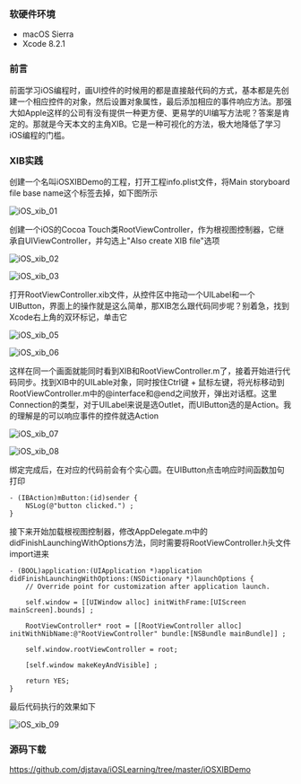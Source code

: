 ### 软硬件环境

- macOS Sierra
- Xcode 8.2.1

### 前言

前面学习iOS编程时，画UI控件的时候用的都是直接敲代码的方式，基本都是先创建一个相应控件的对象，然后设置对象属性，最后添加相应的事件响应方法。那强大如Apple这样的公司有没有提供一种更方便、更易学的UI编写方法呢？答案是肯定的。那就是今天本文的主角XIB。它是一种可视化的方法，极大地降低了学习iOS编程的门槛。

### XIB实践

创建一个名叫iOSXIBDemo的工程，打开工程info.plist文件，将Main storyboard file base name这个标签去掉，如下图所示

![iOS_xib_01](https://raw.githubusercontent.com/djstava/PostsCollection/master/images/mac/iOS/iOS_9_1.png)

创建一个iOS的Cocoa Touch类RootViewController，作为根视图控制器，它继承自UIViewController，并勾选上"Also create XIB file"选项

![iOS_xib_02](https://raw.githubusercontent.com/djstava/PostsCollection/master/images/mac/iOS/iOS_9_2.png)

![iOS_xib_03](https://raw.githubusercontent.com/djstava/PostsCollection/master/images/mac/iOS/iOS_9_3.png)

打开RootViewController.xib文件，从控件区中拖动一个UILabel和一个UIButton，界面上的操作就是这么简单，那XIB怎么跟代码同步呢？别着急，找到Xcode右上角的双环标记，单击它

![iOS_xib_05](https://raw.githubusercontent.com/djstava/PostsCollection/master/images/mac/iOS/iOS_9_5.png)

![iOS_xib_06](https://raw.githubusercontent.com/djstava/PostsCollection/master/images/mac/iOS/iOS_9_6.png)

这样在同一个画面就能同时看到XIB和RootViewController.m了，接着开始进行代码同步。找到XIB中的UILable对象，同时按住Ctrl键 + 鼠标左键，将光标移动到RootViewController.m中的@interface和@end之间放开，弹出对话框。这里Connection的类型，对于UILabel来说是选Outlet，而UIButton选的是Action。我的理解是的可以响应事件的控件就选Action

![iOS_xib_07](https://raw.githubusercontent.com/djstava/PostsCollection/master/images/mac/iOS/iOS_9_7.png)

![iOS_xib_08](https://raw.githubusercontent.com/djstava/PostsCollection/master/images/mac/iOS/iOS_9_8.png)

绑定完成后，在对应的代码前会有个实心圆。在UIButton点击响应时间函数加句打印

```
- (IBAction)mButton:(id)sender {
    NSLog(@"button clicked.") ;
}
```

接下来开始加载根视图控制器，修改AppDelegate.m中的didFinishLaunchingWithOptions方法，同时需要将RootViewController.h头文件import进来

```
- (BOOL)application:(UIApplication *)application didFinishLaunchingWithOptions:(NSDictionary *)launchOptions {
    // Override point for customization after application launch.
    
    self.window = [[UIWindow alloc] initWithFrame:[UIScreen mainScreen].bounds] ;
    
    RootViewController* root = [[RootViewController alloc] initWithNibName:@"RootViewController" bundle:[NSBundle mainBundle]] ;
    
    self.window.rootViewController = root;
    
    [self.window makeKeyAndVisible] ;
    
    return YES;
}
```

最后代码执行的效果如下

![iOS_xib_09](https://raw.githubusercontent.com/djstava/PostsCollection/master/images/mac/iOS/iOS_9_9.png)

### 源码下载

https://github.com/djstava/iOSLearning/tree/master/iOSXIBDemo